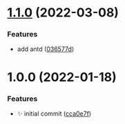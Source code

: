 # [1.1.0](https://github.com/haydenull/logseq-plugin-open-in-external-app/compare/v1.0.0...v1.1.0) (2022-03-08)


### Features

* add antd ([036577d](https://github.com/haydenull/logseq-plugin-open-in-external-app/commit/036577dc529db4e4a5964c287a55d112bae654bc))

# 1.0.0 (2022-01-18)


### Features

* ✨ initial commit ([cca0e7f](https://github.com/haydenull/logseq-plugin-open-in-external-app/commit/cca0e7fcba33830eaf534fd9ca6b867b57147de4))
